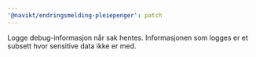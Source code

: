 ```yaml
---
'@navikt/endringsmelding-pleiepenger': patch
---
```


Logge debug-informasjon når sak hentes. Informasjonen som logges er et subsett hvor sensitive data ikke er med.
